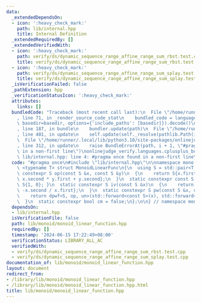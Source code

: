 ```yaml
---
data:
  _extendedDependsOn:
  - icon: ':heavy_check_mark:'
    path: lib/internal.hpp
    title: Internal Definition
  _extendedRequiredBy: []
  _extendedVerifiedWith:
  - icon: ':heavy_check_mark:'
    path: verify/ds/dynamic_sequence_range_affine_range_sum_rbst.test.cpp
    title: verify/ds/dynamic_sequence_range_affine_range_sum_rbst.test.cpp
  - icon: ':heavy_check_mark:'
    path: verify/ds/dynamic_sequence_range_affine_range_sum_splay.test.cpp
    title: verify/ds/dynamic_sequence_range_affine_range_sum_splay.test.cpp
  _isVerificationFailed: false
  _pathExtension: hpp
  _verificationStatusIcon: ':heavy_check_mark:'
  attributes:
    links: []
  bundledCode: "Traceback (most recent call last):\n  File \"/home/runner/.local/lib/python3.10/site-packages/onlinejudge_verify/documentation/build.py\"\
    , line 71, in _render_source_code_stat\n    bundled_code = language.bundle(stat.path,\
    \ basedir=basedir, options={'include_paths': [basedir]}).decode()\n  File \"/home/runner/.local/lib/python3.10/site-packages/onlinejudge_verify/languages/cplusplus.py\"\
    , line 187, in bundle\n    bundler.update(path)\n  File \"/home/runner/.local/lib/python3.10/site-packages/onlinejudge_verify/languages/cplusplus_bundle.py\"\
    , line 401, in update\n    self.update(self._resolve(pathlib.Path(included), included_from=path))\n\
    \  File \"/home/runner/.local/lib/python3.10/site-packages/onlinejudge_verify/languages/cplusplus_bundle.py\"\
    , line 312, in update\n    raise BundleErrorAt(path, i + 1, \"#pragma once found\
    \ in a non-first line\")\nonlinejudge_verify.languages.cplusplus_bundle.BundleErrorAt:\
    \ lib/internal.hpp: line 4: #pragma once found in a non-first line\n"
  code: "#pragma once\n#include \"lib/internal.hpp\"\n\nnamespace mono {\n\ntemplate\
    \ <typename T> struct MonoidLinearFunc\n{\n  using S = std::pair<T, T>;\n  static\
    \ constexpr S op(const S &x, const S &y)\n  {\n    return S{x.first * y.first,\
    \ x.second * y.first + y.second};\n  }\n  static constexpr const S un() { return\
    \ S{1, 0}; }\n  static constexpr S iv(const S &x)\n  {\n    return S{T(1) / x.first,\
    \ -x.second / x.first};\n  }\n  static constexpr S pw(const S &x, u64 y)\n  {\n\
    \    return dpwf<S, op, un>(std::forward<const S>(x), std::forward<u64>(y));\n\
    \  }\n  static constexpr bool cm = false;\n};\n\n} // namespace mono"
  dependsOn:
  - lib/internal.hpp
  isVerificationFile: false
  path: lib/monoid/monoid_linear_function.hpp
  requiredBy: []
  timestamp: '2024-06-15 17:22:49+08:00'
  verificationStatus: LIBRARY_ALL_AC
  verifiedWith:
  - verify/ds/dynamic_sequence_range_affine_range_sum_rbst.test.cpp
  - verify/ds/dynamic_sequence_range_affine_range_sum_splay.test.cpp
documentation_of: lib/monoid/monoid_linear_function.hpp
layout: document
redirect_from:
- /library/lib/monoid/monoid_linear_function.hpp
- /library/lib/monoid/monoid_linear_function.hpp.html
title: lib/monoid/monoid_linear_function.hpp
---
```

